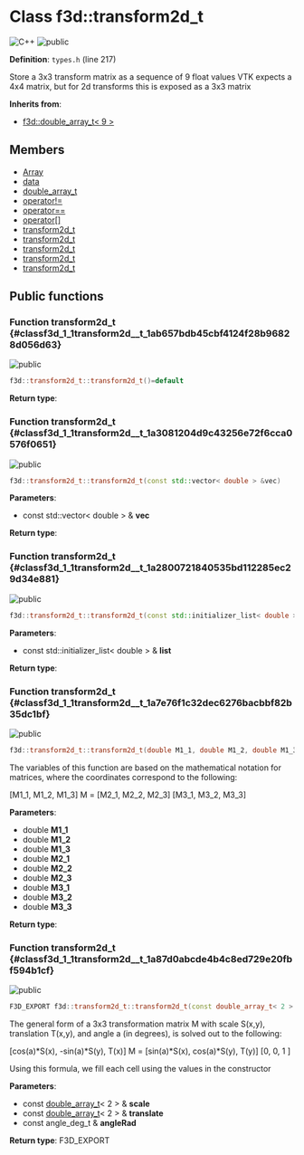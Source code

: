# Class f3d::transform2d\_t

![][C++]
![][public]

**Definition**: `types.h` (line 217)



Store a 3x3 transform matrix as a sequence of 9 float values VTK expects a 4x4 matrix, but for 2d transforms this is exposed as a 3x3 matrix

**Inherits from**:

* [f3d::double\_array\_t\< 9 \>](classf3d_1_1double__array__t.md)

## Members

* [Array](classf3d_1_1double__array__t.md#classf3d_1_1double__array__t_1ab4ec6824918af432b4c7b3fa6ac54792)
* [data](classf3d_1_1double__array__t.md#classf3d_1_1double__array__t_1af27ad47a15ebbfde487ecb7d67ffe0de)
* [double\_array\_t](classf3d_1_1double__array__t.md#classf3d_1_1double__array__t_1a13bdc79ab1512e3105862d0cf06a1e50)
* [operator!=](classf3d_1_1double__array__t.md#classf3d_1_1double__array__t_1a31aa2831b1185ba168f8b23951bb675b)
* [operator==](classf3d_1_1double__array__t.md#classf3d_1_1double__array__t_1a7a03eb4ac6c40822b820b8acd255e7c3)
* [operator[]](classf3d_1_1double__array__t.md#classf3d_1_1double__array__t_1a0c160f2e0625cce337988dd018e7b6a1)
* [transform2d\_t](classf3d_1_1transform2d__t.md#classf3d_1_1transform2d__t_1ab657bdb45cbf4124f28b96828d056d63)
* [transform2d\_t](classf3d_1_1transform2d__t.md#classf3d_1_1transform2d__t_1a3081204d9c43256e72f6cca0576f0651)
* [transform2d\_t](classf3d_1_1transform2d__t.md#classf3d_1_1transform2d__t_1a2800721840535bd112285ec29d34e881)
* [transform2d\_t](classf3d_1_1transform2d__t.md#classf3d_1_1transform2d__t_1a7e76f1c32dec6276bacbbf82b35dc1bf)
* [transform2d\_t](classf3d_1_1transform2d__t.md#classf3d_1_1transform2d__t_1a87d0abcde4b4c8ed729e20fbf594b1cf)

## Public functions

### Function transform2d\_t {#classf3d_1_1transform2d__t_1ab657bdb45cbf4124f28b96828d056d63}

![][public]


```cpp
f3d::transform2d_t::transform2d_t()=default
```








**Return type**: 



### Function transform2d\_t {#classf3d_1_1transform2d__t_1a3081204d9c43256e72f6cca0576f0651}

![][public]


```cpp
f3d::transform2d_t::transform2d_t(const std::vector< double > &vec)
```








**Parameters**:

* const std::vector< double > & **vec**

**Return type**: 



### Function transform2d\_t {#classf3d_1_1transform2d__t_1a2800721840535bd112285ec29d34e881}

![][public]


```cpp
f3d::transform2d_t::transform2d_t(const std::initializer_list< double > &list)
```








**Parameters**:

* const std::initializer_list< double > & **list**

**Return type**: 



### Function transform2d\_t {#classf3d_1_1transform2d__t_1a7e76f1c32dec6276bacbbf82b35dc1bf}

![][public]


```cpp
f3d::transform2d_t::transform2d_t(double M1_1, double M1_2, double M1_3, double M2_1, double M2_2, double M2_3, double M3_1, double M3_2, double M3_3)
```




The variables of this function are based on the mathematical notation for matrices, where the coordinates correspond to the following:





[M1_1, M1_2, M1_3] M = [M2_1, M2_2, M2_3] [M3_1, M3_2, M3_3]



**Parameters**:

* double **M1_1**
* double **M1_2**
* double **M1_3**
* double **M2_1**
* double **M2_2**
* double **M2_3**
* double **M3_1**
* double **M3_2**
* double **M3_3**

**Return type**: 



### Function transform2d\_t {#classf3d_1_1transform2d__t_1a87d0abcde4b4c8ed729e20fbf594b1cf}

![][public]


```cpp
F3D_EXPORT f3d::transform2d_t::transform2d_t(const double_array_t< 2 > &scale, const double_array_t< 2 > &translate, const angle_deg_t &angleRad)
```




The general form of a 3x3 transformation matrix M with scale S(x,y), translation T(x,y), and angle a (in degrees), is solved out to the following:





[cos(a)*S(x), -sin(a)*S(y), T(x)] M = [sin(a)*S(x), cos(a)*S(y), T(y)] [0, 0, 1 ]





Using this formula, we fill each cell using the values in the constructor



**Parameters**:

* const [double\_array\_t](classf3d_1_1double__array__t.md)< 2 > & **scale**
* const [double\_array\_t](classf3d_1_1double__array__t.md)< 2 > & **translate**
* const angle_deg_t & **angleRad**

**Return type**: F3D_EXPORT





[public]: https://img.shields.io/badge/-public-brightgreen (public)
[C++]: https://img.shields.io/badge/language-C%2B%2B-blue (C++)
[const]: https://img.shields.io/badge/-const-lightblue (const)
[protected]: https://img.shields.io/badge/-protected-yellow (protected)
[static]: https://img.shields.io/badge/-static-lightgrey (static)
[private]: https://img.shields.io/badge/-private-red (private)